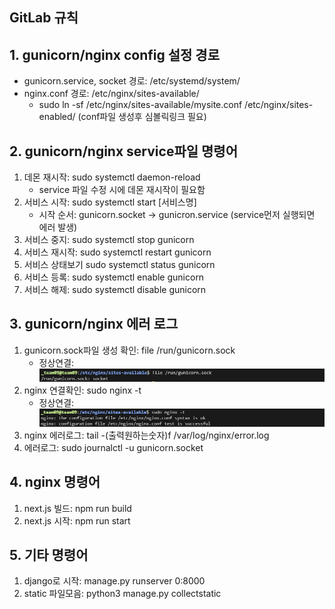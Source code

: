 ## GitLab 규칙

## 1. gunicorn/nginx config 설정 경로

- gunicorn.service, socket 경로: /etc/systemd/system/
- nginx.conf 경로: /etc/nginx/sites-available/
  - sudo ln -sf /etc/nginx/sites-available/mysite.conf /etc/nginx/sites-enabled/ (conf파일 생성후 심볼릭링크 필요)

## 2. gunicorn/nginx service파일 명령어

1. 데몬 재시작: sudo systemctl daemon-reload
   - service 파일 수정 시에 데몬 재시작이 필요함
2. 서비스 시작: sudo systemctl start [서비스명]
   - 시작 순서: gunicorn.socket -> gunicron.service (service먼저 실행되면 에러 발생)
3. 서비스 중지: sudo systemctl stop gunicorn
4. 서비스 재시작: sudo systemctl restart gunicorn
5. 서비스 상태보기 sudo systemctl status gunicorn
6. 서비스 등록: sudo systemctl enable gunicorn
7. 서비스 해제: sudo systemctl disable gunicorn

## 3. gunicorn/nginx 에러 로그

1. gunicorn.sock파일 생성 확인: file /run/gunicorn.sock
   - 정상연결:
   ![](img/4-1.png)
2. nginx 연결확인: sudo nginx -t
   - 정상연결:
    ![](img/4-2.png)
3. nginx 에러로그: tail -(출력원하는숫자)f /var/log/nginx/error.log
4. 에러로그: sudo journalctl -u gunicorn.socket

## 4. nginx 명령어

1. next.js 빌드: npm run build
2. next.js 시작: npm run start

## 5. 기타 명령어

1. django로 시작: manage.py runserver 0:8000
2. static 파일모음: python3 manage.py collectstatic
